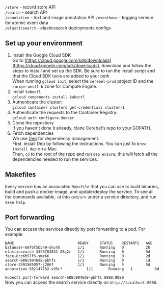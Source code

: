 ```/store``` - record store API  
```/search``` - search API  
```/annotation``` - text and image annotation API
```/eventhose``` - logging service for atomic event data   
```/elasticsearch``` - elasticsearch deployments configs

## Set up your environment
1. Install the Google Cloud SDK  
Go to [https://cloud.google.com/sdk/downloads](https://cloud.google.com/sdk/downloads), download and follow the steps to install and set up the SDK. Be sure to run the install script and that the Cloud SDK tools are added to your path.  
When running `gcloud init`, select the `cerebel-prod` project ID and the `europe-west1-b` zone for Compute Engine.   
2. Install `kubectl`  
```gcloud components install kubectl```  
3. Authenticate the cluster:  
```gcloud container clusters get-credentials cluster-1```
4. Authenticate the requests to the Container Registry:  
```gcloud auth configure-docker```  
4. Clone the repository  
If you haven't done it already, clone Cerebel's repo to your GOPATH.  
5. Fetch dependencies  
We use [Dep](https://github.com/golang/dep) for dependency management.  
First, install Dep by following the instructions. You can just fo `brew install dep` on a Mac.  
Then, `cd` to the root of the repo and run `dep ensure`, this will fetch all the dependencies needed to run the services.  

## Makefiles
Every service has an associated `Makefile` that you can use to build binaries, build and push a docker image, and update/deploy the service. To see all the commands available, `cd` into `cmd/srv` under a service directory, and run `make help`.  

## Port forwarding
You can access the services directly by port forwarding to a pod. For example:  
```kubectl get pods
NAME                             READY     STATUS    RESTARTS   AGE
balancer-69f6f5b549-dkvhh        1/1       Running   0          2h
elasticsearch-3325784831-28g2r   1/1       Running   0          5d
face-8cc6b57f6-smz66             1/1       Running   0          2d
search-688c9946d8-pbhfs          1/1       Running   0          1d
store-3391569057-j286f           1/1       Running   5          5d
annotation-582147152-v95rf           1/1       Running   1          5d
```  
```kubectl port-forward search-688c9946d8-pbhfs 8080:8080```  
Now you can access the search service directly on `http://localhost:8080`.
